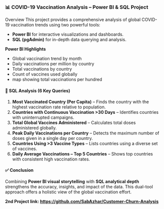 ### 📊 **COVID-19 Vaccination Analysis – Power BI & SQL Project** 
Overview
This project provides a comprehensive analysis of global COVID-19 vaccination trends using two powerful tools:

* **Power BI** for interactive visualizations and dashboards.
* **SQL (pgAdmin)** for in-depth data querying and analysis.

**Power BI Highlights**
* Global vaccination trend by month
* Daily vaccinations per million by country
* Total vaccinations by country
* Count of vaccines used globally
* map showing total vaccinations per hundred

#### 🧮 **SQL Analysis (6 Key Queries)**

1. **Most Vaccinated Country (Per Capita)** – Finds the country with the highest vaccination rate relative to population.
2. **Countries with Continuous Vaccination >30 Days** – Identifies countries with uninterrupted campaigns.
3. **Total Global Vaccines Administered** – Calculates total doses administered globally.
4. **Peak Daily Vaccinations per Country** – Detects the maximum number of doses given in a single day per country.
5. **Countries Using >3 Vaccine Types** – Lists countries using a diverse set of vaccines.
6. **Daily Average Vaccinations – Top 5 Countries** – Shows top countries with consistent high vaccination rates.

#### ✅ **Conclusion**
Combining **Power BI visual storytelling** with **SQL analytical depth** strengthens the accuracy, insights, and impact of the data. This dual-tool approach offers a holistic view of the global vaccination effort.

**2nd Project link: https://github.com/SabAzhar/Customer-Churn-Analysis**


